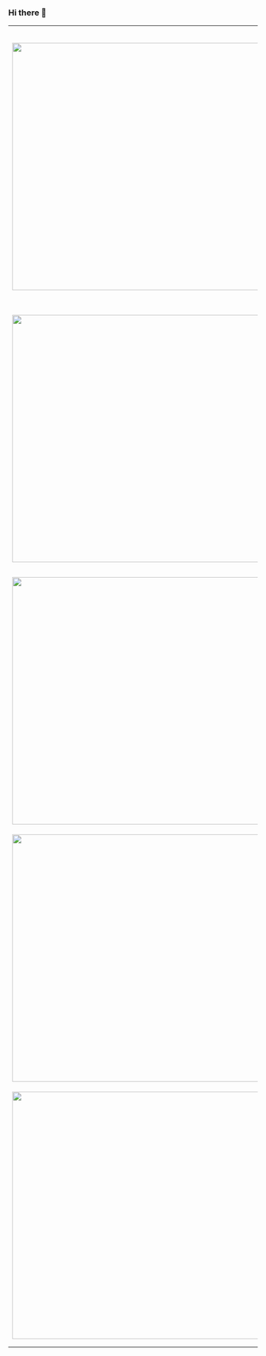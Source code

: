 ### Hi there 👋


<!-- HASHNODE_POSTS:START -->
<table>
	<tr>
			<td><img src="https://cdn.hashnode.com/res/hashnode/image/upload/v1650958064619/OZIlB7YIy.jpeg" width="500" height="auto" /></td>
			<td>
				<sup>2023-10-04T14:25:56.160Z</sup><br />
				<b>mollit consectetur incididunt sit occaecat laborum</b>
				<p>Reprehenderit ea ullamco aute irure adipisicing deserunt eu. Deserunt exercitation pariatur consectetur mollit enim culpa excepteur enim non enim. Aliquip do dolore et. Reprehenderit excepteur voluptate incididunt proident. Aliquip veniam magna amet ...</p>
			</td>
		</tr>
<tr>
			<td><img src="https://cdn.hashnode.com/res/hashnode/image/upload/v1650958064619/OZIlB7YIy.jpeg" width="500" height="auto" /></td>
			<td>
				<sup>2023-10-04T14:21:35.636Z</sup><br />
				<b>consectetur non aute dolor excepteur reprehenderit</b>
				<p>Nisi culpa minim aute aliquip nostrud aliqua mollit veniam ex sit adipisicing deserunt aliqua officia. Voluptate aute magna ipsum deserunt commodo. Labore aliquip adipisicing qui dolor ad magna labore. Esse est est exercitation sunt sit aliqua consec...</p>
			</td>
		</tr>
<tr>
			<td><img src="https://cdn.hashnode.com/res/hashnode/image/upload/v1650958446673/FNjp5vVco.jpeg" width="500" height="auto" /></td>
			<td>
				<sup>2023-10-04T14:18:27.380Z</sup><br />
				<b>non magna ex veniam eiusmod eu</b>
				<p>Anim fugiat et eiusmod est. Nostrud occaecat velit commodo magna Lorem eiusmod fugiat cupidatat nisi aliqua esse ipsum dolor amet magna. Ullamco magna laborum amet occaecat occaecat aliqua ea. Adipisicing incididunt id aliqua proident consectetur lab...</p>
			</td>
		</tr>
<tr>
			<td><img src="https://cdn.hashnode.com/res/hashnode/image/upload/v1650958064619/OZIlB7YIy.jpeg" width="500" height="auto" /></td>
			<td>
				<sup>2023-10-04T14:16:00.229Z</sup><br />
				<b>est anim sunt officia nostrud minim</b>
				<p>Nulla laboris mollit ut laboris magna in nisi. Consequat aute deserunt est consequat officia id cillum. Sit est enim dolor veniam aute est incididunt amet adipisicing pariatur voluptate elit duis. Occaecat ipsum et aliqua velit irure aliquip veniam l...</p>
			</td>
		</tr>
<tr>
			<td><img src="https://cdn.hashnode.com/res/hashnode/image/upload/v1650958446673/FNjp5vVco.jpeg" width="500" height="auto" /></td>
			<td>
				<sup>2023-10-04T13:27:58.744Z</sup><br />
				<b>gh action ut consectetur incididunt consectetur esse nisi</b>
				<p>Velit voluptate dolore officia mollit sint ad irure occaecat adipisicing magna amet. Elit dolor sint culpa deserunt pariatur. Ex ex elit qui ut laborum minim excepteur laboris irure pariatur sunt est consectetur deserunt mollit. Adipisicing qui elit ...</p>
			</td>
		</tr>
</table>
<!-- HASHNODE_POSTS:END -->

<!--
**AlessandroVol23/AlessandroVol23** is a ✨ _special_ ✨ repository because its `README.md` (this file) appears on your GitHub profile.

Here are some ideas to get you started:

- 🔭 I’m currently working on ...
- 🌱 I’m currently learning ...
- 👯 I’m looking to collaborate on ...
- 🤔 I’m looking for help with ...
- 💬 Ask me about ...
- 📫 How to reach me: ...
- 😄 Pronouns: ...
- ⚡ Fun fact: ...
-->
